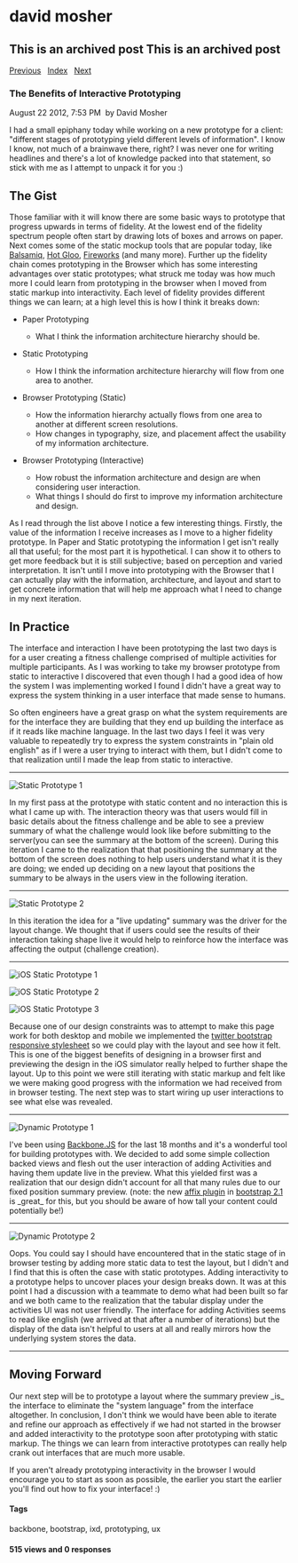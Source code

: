 # david mosher

## This is an archived post This is an archived post

[Previous](../../../posts/2012/09/understanding-view-zombie-events-in-backbonej.html)
  [Index](../../../index.html)  
[Next](../../../posts/2012/04/sunday-blues-jam.html)

### The Benefits of Interactive Prototyping

August 22 2012, 7:53 PM  by David Mosher

I had a small epiphany today while working on a new prototype for a client:
"different stages of prototyping yield different levels of information". I know
I know, not much of a brainwave there, right? I was never one for writing
headlines and there's a lot of knowledge packed into that statement, so stick
with me as I attempt to unpack it for you :)

## The Gist

Those familiar with it will know there are some basic ways to prototype that
progress upwards in terms of fidelity. At the lowest end of the fidelity
spectrum people often start by drawing lots of boxes and arrows on paper. Next
comes some of the static mockup tools that are popular today, like
[Balsamiq](http://www.balsamiq.com/), [Hot Gloo](http://www.hotgloo.com/),
[Fireworks](http://www.adobe.com/products/fireworks.html) (and many more).
Further up the fidelity chain comes prototyping in the Browser which has some
interesting advantages over static prototypes; what struck me today was how much
more I could learn from prototyping in the browser when I moved from static
markup into interactivity. Each level of fidelity provides different things we
can learn; at a high level this is how I think it breaks down:

-   Paper Prototyping
    -   What I think the information architecture hierarchy should be.

-   Static Prototyping
    -   How I think the information architecture hierarchy will flow from one
        area to another.

-   Browser Prototyping (Static)
    -   How the information hierarchy actually flows from one area to another at
        different screen resolutions.
    -   How changes in typography, size, and placement affect the usability of
        my information architecture.

-   Browser Prototyping (Interactive)
    -   How robust the information architecture and design are when considering
        user interaction.
    -   What things I should do first to improve my information architecture and
        design.

As I read through the list above I notice a few interesting things. Firstly, the
value of the information I receive increases as I move to a higher fidelity
prototype. In Paper and Static prototyping the information I get isn't really
all that useful; for the most part it is hypothetical. I can show it to others
to get more feedback but it is still subjective; based on perception and varied
interpretation. It isn't until I move into prototyping with the Browser that I
can actually play with the information, architecture, and layout and start to
get concrete information that will help me approach what I need to change in my
next iteration.

## In Practice

The interface and interaction I have been prototyping the last two days is for a
user creating a fitness challenge comprised of multiple activities for multiple
participants. As I was working to take my browser prototype from static to
interactive I discovered that even though I had a good idea of how the system I
was implementing worked I found I didn't have a great way to express the system
thinking in a user interface that made sense to humans.

So often engineers have a great grasp on what the system requirements are for
the interface they are building that they end up building the interface as if it
reads like machine language. In the last two days I feel it was very valuable to
repeatedly try to express the system constraints in "plain old english" as if I
were a user trying to interact with them, but I didn't come to that realization
until I made the leap from static to interactive.

* * * * *

![Static Prototype
1](http://f.cl.ly/items/3D1t0k1K073g2o3h3L3a/static.prototype.1.png)

In my first pass at the prototype with static content and no interaction this is
what I came up with. The interaction theory was that users would fill in basic
details about the fitness challenge and be able to see a preview summary of what
the challenge would look like before submitting to the server(you can see the
summary at the bottom of the screen). During this iteration I came to the
realization that that positioning the summary at the bottom of the screen does
nothing to help users understand what it is they are doing; we ended up deciding
on a new layout that positions the summary to be always in the users view in the
following iteration.

* * * * *

![Static Prototype
2](http://f.cl.ly/items/1W1T340A0W0V3c2T1Y2f/static.prototype.2.png)

In this iteration the idea for a "live updating" summary was the driver for the
layout change. We thought that if users could see the results of their
interaction taking shape live it would help to reinforce how the interface was
affecting the output (challenge creation).

* * * * *

![iOS Static Prototype
1](http://f.cl.ly/items/0E41451o0B1f1V1J2w2W/iOS.prototype.1.png)

![iOS Static Prototype
2](http://f.cl.ly/items/1F3r351R0G2Q1D3Q3p0E/iOS.prototype.2.png)

![iOS Static Prototype
3](http://f.cl.ly/items/2a0C3T3b1q1m293m0g1y/iOS.prototype.3.png)

Because one of our design constraints was to attempt to make this page work for
both desktop and mobile we implemented the [twitter bootstrap responsive
stylesheet](http://twitter.github.com/bootstrap/scaffolding.html#responsive) so
we could play with the layout and see how it felt. This is one of the biggest
benefits of designing in a browser first and previewing the design in the iOS
simulator really helped to further shape the layout. Up to this point we were
still iterating with static markup and felt like we were making good progress
with the information we had received from in browser testing. The next step was
to start wiring up user interactions to see what else was revealed.

* * * * *

![Dynamic Prototype
1](http://f.cl.ly/items/0V4742133R030g453t1D/dynamic.prototype.1.png)

I've been using [Backbone.JS](http://documentcloud.github.com/backbone/) for the
last 18 months and it's a wonderful tool for building prototypes with. We
decided to add some simple collection backed views and flesh out the user
interaction of adding Activities and having them update live in the preview.
What this yielded first was a realization that our design didn't account for all
that many rules due to our fixed position summary preview. (note: the new [affix
plugin](http://twitter.github.com/bootstrap/javascript.html#affix) in [bootstrap
2.1](http://twitter.github.com/bootstrap/) is \_great\_ for this, but you should
be aware of how tall your content could potentially be!)

* * * * *

![Dynamic Prototype
2](http://f.cl.ly/items/2T2h3a1y232u2a1a3619/dynamic.prototype.2.png)

Oops. You could say I should have encountered that in the static stage of in
browser testing by adding more static data to test the layout, but I didn't and
I find that this is often the case with static prototypes. Adding interactivity
to a prototype helps to uncover places your design breaks down. It was at this
point I had a discussion with a teammate to demo what had been built so far and
we both came to the realization that the tabular display under the activities UI
was not user friendly. The interface for adding Activities seems to read like
english (we arrived at that after a number of iterations) but the display of the
data isn't helpful to users at all and really mirrors how the underlying system
stores the data.

* * * * *

## Moving Forward

Our next step will be to prototype a layout where the summary preview \_is\_ the
interface to eliminate the "system language" from the interface altogether. In
conclusion, I don't think we would have been able to iterate and refine our
approach as effectively if we had not started in the browser and added
interactivity to the prototype soon after prototyping with static markup. The
things we can learn from interactive prototypes can really help crank out
interfaces that are much more usable.

If you aren't already prototyping interactivity in the browser I would encourage
you to start as soon as possible, the earlier you start the earlier you'll find
out how to fix your interface! :)

#### Tags

backbone, bootstrap, ixd, prototyping, ux

#### 515 views and 0 responses

